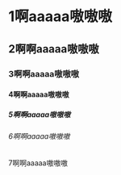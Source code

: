 
# 1啊aaaaa嗷嗷嗷
## 2啊啊aaaaa嗷嗷嗷
### 3啊啊aaaaa嗷嗷嗷
#### 4啊啊aaaaa嗷嗷嗷
##### 5啊啊aaaaa嗷嗷嗷
###### 6啊啊aaaaa嗷嗷嗷
 7啊啊aaaaa嗷嗷嗷